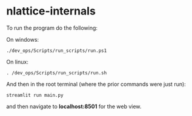 # nlattice-internals

To run the program do the following:

On windows:
```
./dev_ops/Scripts/run_scripts/run.ps1
```

On linux:
```
. /dev_ops/Scripts/run_scripts/run.sh
```

And then in the root terminal (where the prior commands were just run):
```
streamlit run main.py
```
and then navigate to **localhost:8501** for the web view.

